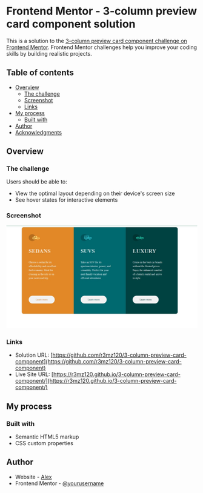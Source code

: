 # Frontend Mentor - 3-column preview card component solution

This is a solution to the [3-column preview card component challenge on Frontend Mentor](https://www.frontendmentor.io/challenges/3column-preview-card-component-pH92eAR2-). Frontend Mentor challenges help you improve your coding skills by building realistic projects.

## Table of contents

- [Overview](#overview)
  - [The challenge](#the-challenge)
  - [Screenshot](#screenshot)
  - [Links](#links)
- [My process](#my-process)
  - [Built with](#built-with)
- [Author](#author)
- [Acknowledgments](#acknowledgments)

## Overview

### The challenge

Users should be able to:

- View the optimal layout depending on their device's screen size
- See hover states for interactive elements

### Screenshot

![](./screenshot.jpg)

### Links

- Solution URL: [https://github.com/r3mz120/3-column-preview-card-component](https://github.com/r3mz120/3-column-preview-card-component)
- Live Site URL: [https://r3mz120.github.io/3-column-preview-card-component/](https://r3mz120.github.io/3-column-preview-card-component/)

## My process

### Built with

- Semantic HTML5 markup
- CSS custom properties

## Author

- Website - [Alex](https://github.com/r3mz120)
- Frontend Mentor - [@yourusername](https://www.frontendmentor.io/profile/r3mz120)
